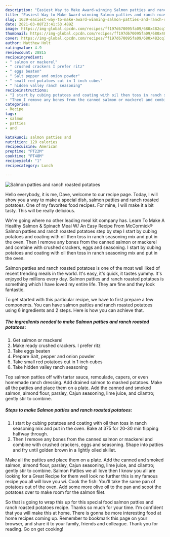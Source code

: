 ```yaml
---
description: "Easiest Way to Make Award-winning Salmon patties and ranch roasted potatoes"
title: "Easiest Way to Make Award-winning Salmon patties and ranch roasted potatoes"
slug: 1639-easiest-way-to-make-award-winning-salmon-patties-and-ranch-roasted-potatoes
date: 2021-03-08T23:41:53.489Z
image: https://img-global.cpcdn.com/recipes/ff197d670095fa09/680x482cq70/salmon-patties-and-ranch-roasted-potatoes-recipe-main-photo.jpg
thumbnail: https://img-global.cpcdn.com/recipes/ff197d670095fa09/680x482cq70/salmon-patties-and-ranch-roasted-potatoes-recipe-main-photo.jpg
cover: https://img-global.cpcdn.com/recipes/ff197d670095fa09/680x482cq70/salmon-patties-and-ranch-roasted-potatoes-recipe-main-photo.jpg
author: Matthew Holt
ratingvalue: 4.9
reviewcount: 28815
recipeingredient:
- " salmon or mackerel"
- " crushed crackers I prefer ritz"
- " eggs beaten"
- " Salt pepper and onion powder"
- " small red potatoes cut in 1 inch cubes"
- " hidden valley ranch seasoning"
recipeinstructions:
- "I start by cubing potatoes and coating with oil then toss in ranch seasoning mix and put in the oven. Bake at 375 for 20-30 min flipping halfway through."
- "Then I remove any bones from the canned salmon or mackerel and combine with crushed crackers, eggs and seasoning. Shape into patties and fry until golden brown in a lightly oiled skillet."
categories:
- Recipe
tags:
- salmon
- patties
- and

katakunci: salmon patties and 
nutrition: 120 calories
recipecuisine: American
preptime: "PT22M"
cooktime: "PT48M"
recipeyield: "1"
recipecategory: Lunch

---
```



![Salmon patties and ranch roasted potatoes](https://img-global.cpcdn.com/recipes/ff197d670095fa09/680x482cq70/salmon-patties-and-ranch-roasted-potatoes-recipe-main-photo.jpg)

Hello everybody, it is me, Dave, welcome to our recipe page. Today, I will show you a way to make a special dish, salmon patties and ranch roasted potatoes. One of my favorites food recipes. For mine, I will make it a bit tasty. This will be really delicious.

We&#39;re going where no other leading meal kit company has. Learn To Make A Healthy Salmon &amp; Spinach Meal W/ An Easy Recipe From McCormick® Salmon patties and ranch roasted potatoes step by step I start by cubing potatoes and coating with oil then toss in ranch seasoning mix and put in the oven. Then I remove any bones from the canned salmon or mackerel and combine with crushed crackers, eggs and seasoning. I start by cubing potatoes and coating with oil then toss in ranch seasoning mix and put in the oven.

Salmon patties and ranch roasted potatoes is one of the most well liked of recent trending meals in the world. It's easy, it's quick, it tastes yummy. It's enjoyed by millions every day. Salmon patties and ranch roasted potatoes is something which I have loved my entire life. They are fine and they look fantastic.


To get started with this particular recipe, we have to first prepare a few components. You can have salmon patties and ranch roasted potatoes using 6 ingredients and 2 steps. Here is how you can achieve that.

<!--inarticleads1-->

##### The ingredients needed to make Salmon patties and ranch roasted potatoes:

1. Get  salmon or mackerel
1. Make ready  crushed crackers. I prefer ritz
1. Take  eggs beaten
1. Prepare  Salt, pepper and onion powder
1. Take  small red potatoes cut in 1 inch cubes
1. Take  hidden valley ranch seasoning


Top salmon patties off with tartar sauce, remoulade, capers, or even homemade ranch dressing. Add drained salmon to mashed potatoes. Make all the patties and place them on a plate. Add the canned and smoked salmon, almond flour, parsley, Cajun seasoning, lime juice, and cilantro; gently stir to combine. 

<!--inarticleads2-->

##### Steps to make Salmon patties and ranch roasted potatoes:

1. I start by cubing potatoes and coating with oil then toss in ranch seasoning mix and put in the oven. Bake at 375 for 20-30 min flipping halfway through.
1. Then I remove any bones from the canned salmon or mackerel and combine with crushed crackers, eggs and seasoning. Shape into patties and fry until golden brown in a lightly oiled skillet.


Make all the patties and place them on a plate. Add the canned and smoked salmon, almond flour, parsley, Cajun seasoning, lime juice, and cilantro; gently stir to combine. Salmon Patties we all love then I know you all are looking for a Great Recipe for them well look no further this is my famous recipe you all will love you wi. Cook the fish: You&#39;ll take the same pan of potatoes out of the oven. Add some more olive oil to the pan and scoot the potatoes over to make room for the salmon filet. 

So that is going to wrap this up for this special food salmon patties and ranch roasted potatoes recipe. Thanks so much for your time. I'm confident that you will make this at home. There is gonna be more interesting food at home recipes coming up. Remember to bookmark this page on your browser, and share it to your family, friends and colleague. Thank you for reading. Go on get cooking!
